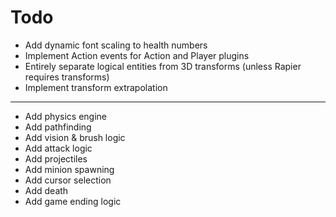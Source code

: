 # Todo

- Add dynamic font scaling to health numbers
- Implement Action events for Action and Player plugins
- Entirely separate logical entities from 3D transforms (unless Rapier requires transforms)
- Implement transform extrapolation

---

- Add physics engine
- Add pathfinding
- Add vision & brush logic
- Add attack logic
- Add projectiles
- Add minion spawning
- Add cursor selection
- Add death
- Add game ending logic
